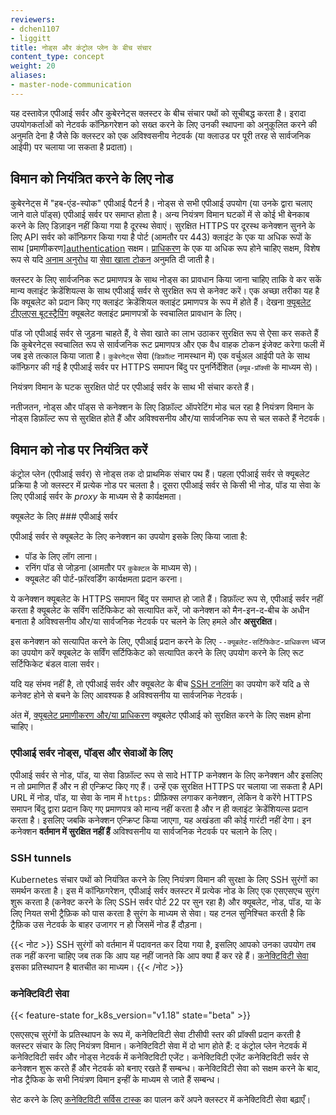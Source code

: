 ```yaml
---
reviewers:
- dchen1107
- liggitt
title: नोड्स और कंट्रोल प्लेन के बीच संचार
content_type: concept
weight: 20
aliases:
- master-node-communication
---
```


<!-- overview -->

यह दस्तावेज़ एपीआई सर्वर और कुबेरनेट्स क्लस्टर के बीच संचार पथों को सूचीबद्ध करता है।
इरादा उपयोगकर्ताओं को नेटवर्क कॉन्फ़िगरेशन को सख्त करने के लिए उनकी स्थापना को अनुकूलित करने की अनुमति देना है
जैसे कि क्लस्टर को एक अविश्वसनीय नेटवर्क (या क्लाउड पर पूरी तरह से सार्वजनिक आईपी) पर चलाया जा सकता है
प्रदाता)।

<!-- body -->

## विमान को नियंत्रित करने के लिए नोड

कुबेरनेट्स में "हब-एंड-स्पोक" एपीआई पैटर्न है। नोड्स से सभी एपीआई उपयोग (या उनके द्वारा चलाए जाने वाले पॉड्स)
एपीआई सर्वर पर समाप्त होता है। अन्य नियंत्रण विमान घटकों में से कोई भी बेनकाब करने के लिए डिज़ाइन नहीं किया गया है
दूरस्थ सेवाएं। सुरक्षित HTTPS पर दूरस्थ कनेक्शन सुनने के लिए API सर्वर को कॉन्फ़िगर किया गया है
पोर्ट (आमतौर पर 443) क्लाइंट के एक या अधिक रूपों के साथ
[प्रमाणीकरण][authentication](/docs/reference/access-authn-authz/authentication/) सक्षम।
[प्राधिकरण](/docs/reference/access-authn-authz/authorization/) के एक या अधिक रूप होने चाहिए
सक्षम, विशेष रूप से यदि [अनाम अनुरोध](/docs/reference/access-authn-authz/authentication/#anonymous-requests)
या [सेवा खाता टोकन](/docs/reference/access-authn-authz/authentication/#service-account-tokens)
अनुमति दी जाती है।

क्लस्टर के लिए सार्वजनिक रूट प्रमाणपत्र के साथ नोड्स का प्रावधान किया जाना चाहिए ताकि वे कर सकें
मान्य क्लाइंट क्रेडेंशियल्स के साथ एपीआई सर्वर से सुरक्षित रूप से कनेक्ट करें। एक अच्छा तरीका यह है कि
क्यूबलेट को प्रदान किए गए क्लाइंट क्रेडेंशियल क्लाइंट प्रमाणपत्र के रूप में होते हैं। देखना
[क्यूबलेट टीएलएस बूटस्ट्रैपिंग](/docs/reference/access-authn-authz/kubelet-tls-bootstrapping/)
क्यूबलेट क्लाइंट प्रमाणपत्रों के स्वचालित प्रावधान के लिए।

पॉड जो एपीआई सर्वर से जुड़ना चाहते हैं, वे सेवा खाते का लाभ उठाकर सुरक्षित रूप से ऐसा कर सकते हैं
कि कुबेरनेट्स स्वचालित रूप से सार्वजनिक रूट प्रमाणपत्र और एक वैध वाहक टोकन इंजेक्ट करेगा
फली में जब इसे तत्काल किया जाता है।
`कुबेरनेट्स` सेवा (`डिफ़ॉल्ट` नामस्थान में) एक वर्चुअल आईपी पते के साथ कॉन्फ़िगर की गई है
एपीआई सर्वर पर HTTPS समापन बिंदु पर पुनर्निर्देशित (`क्यूब-प्रॉक्सी` के माध्यम से)।

नियंत्रण विमान के घटक सुरक्षित पोर्ट पर एपीआई सर्वर के साथ भी संचार करते हैं।

नतीजतन, नोड्स और पॉड्स से कनेक्शन के लिए डिफ़ॉल्ट ऑपरेटिंग मोड चल रहा है
नियंत्रण विमान के नोड्स डिफ़ॉल्ट रूप से सुरक्षित होते हैं और अविश्वसनीय और/या सार्वजनिक रूप से चल सकते हैं
नेटवर्क।

## विमान को नोड पर नियंत्रित करें

कंट्रोल प्लेन (एपीआई सर्वर) से नोड्स तक दो प्राथमिक संचार पथ हैं।
पहला एपीआई सर्वर से क्यूबलेट प्रक्रिया है जो क्लस्टर में प्रत्येक नोड पर चलता है।
दूसरा एपीआई सर्वर से किसी भी नोड, पॉड या सेवा के लिए एपीआई सर्वर के _proxy_ के माध्यम से है
कार्यक्षमता।

क्यूबलेट के लिए ### एपीआई सर्वर

एपीआई सर्वर से क्यूबलेट के लिए कनेक्शन का उपयोग इसके लिए किया जाता है:

* पॉड के लिए लॉग लाना।
* रनिंग पॉड से जोड़ना (आमतौर पर `कुबेक्टल` के माध्यम से)।
* क्यूबलेट की पोर्ट-फ़ॉरवर्डिंग कार्यक्षमता प्रदान करना।

ये कनेक्शन क्यूबलेट के HTTPS समापन बिंदु पर समाप्त हो जाते हैं। डिफ़ॉल्ट रूप से, एपीआई सर्वर नहीं करता है
क्यूबलेट के सर्विंग सर्टिफिकेट को सत्यापित करें, जो कनेक्शन को मैन-इन-द-बीच के अधीन बनाता है
अविश्वसनीय और/या सार्वजनिक नेटवर्क पर चलने के लिए हमले और **असुरक्षित**।

इस कनेक्शन को सत्यापित करने के लिए, एपीआई प्रदान करने के लिए `--क्यूबलेट-सर्टिफिकेट-प्राधिकरण` ध्वज का उपयोग करें
क्यूबलेट के सर्विंग सर्टिफिकेट को सत्यापित करने के लिए उपयोग करने के लिए रूट सर्टिफिकेट बंडल वाला सर्वर।

यदि यह संभव नहीं है, तो एपीआई सर्वर और क्यूबलेट के बीच [SSH टनलिंग](#ssh-tunnels) का उपयोग करें यदि
a से कनेक्ट होने से बचने के लिए आवश्यक है
अविश्वसनीय या सार्वजनिक नेटवर्क।


अंत में, [क्यूबलेट प्रमाणीकरण और/या प्राधिकरण](/docs/reference/access-authn-authz/kubelet-authn-authz/)
क्यूबलेट एपीआई को सुरक्षित करने के लिए सक्षम होना चाहिए।

### एपीआई सर्वर नोड्स, पॉड्स और सेवाओं के लिए

एपीआई सर्वर से नोड, पॉड, या सेवा डिफ़ॉल्ट रूप से सादे HTTP कनेक्शन के लिए कनेक्शन
और इसलिए न तो प्रमाणित हैं और न ही एन्क्रिप्ट किए गए हैं। उन्हें एक सुरक्षित HTTPS पर चलाया जा सकता है
API URL में नोड, पॉड, या सेवा के नाम में `https:` प्रीफ़िक्स लगाकर कनेक्शन, लेकिन वे करेंगे
HTTPS समापन बिंदु द्वारा प्रदान किए गए प्रमाणपत्र को मान्य नहीं करता है और न ही क्लाइंट क्रेडेंशियल्स प्रदान करता है। इसलिए
जबकि कनेक्शन एन्क्रिप्ट किया जाएगा, यह अखंडता की कोई गारंटी नहीं देगा। इन
कनेक्शन **वर्तमान में सुरक्षित नहीं हैं** अविश्वसनीय या सार्वजनिक नेटवर्क पर चलाने के लिए।

### SSH tunnels

Kubernetes संचार पथों को नियंत्रित करने के लिए नियंत्रण विमान की सुरक्षा के लिए SSH सुरंगों का समर्थन करता है। इस में
कॉन्फ़िगरेशन, एपीआई सर्वर क्लस्टर में प्रत्येक नोड के लिए एक एसएसएच सुरंग शुरू करता है (कनेक्ट करने के लिए
SSH सर्वर पोर्ट 22 पर सुन रहा है) और क्यूबलेट, नोड, पॉड, या के लिए नियत सभी ट्रैफ़िक को पास करता है
सुरंग के माध्यम से सेवा।
यह टनल सुनिश्चित करती है कि ट्रैफ़िक उस नेटवर्क के बाहर उजागर न हो जिसमें नोड हैं
दौड़ना।

{{< नोट >}}
SSH सुरंगों को वर्तमान में पदावनत कर दिया गया है, इसलिए आपको उनका उपयोग तब तक नहीं करना चाहिए जब तक कि आप यह नहीं जानते कि आप क्या हैं
कर रहे हैं। [कनेक्टिविटी सेवा](#कनेक्टिविटी-सेवा) इसका प्रतिस्थापन है
बातचीत का माध्यम।
{{< /नोट >}}

### कनेक्टिविटी सेवा

{{< feature-state for_k8s_version="v1.18" state="beta" >}}

एसएसएच सुरंगों के प्रतिस्थापन के रूप में, कनेक्टिविटी सेवा टीसीपी स्तर की प्रॉक्सी प्रदान करती है
क्लस्टर संचार के लिए नियंत्रण विमान। कनेक्टिविटी सेवा में दो भाग होते हैं: द
कंट्रोल प्लेन नेटवर्क में कनेक्टिविटी सर्वर और नोड्स नेटवर्क में कनेक्टिविटी एजेंट।
कनेक्‍टिविटी एजेंट कनेक्‍टिविटी सर्वर से कनेक्‍शन शुरू करते हैं और नेटवर्क को बनाए रखते हैं
सम्बन्ध।
कनेक्टिविटी सेवा को सक्षम करने के बाद, नोड ट्रैफिक के सभी नियंत्रण विमान इन्हीं के माध्यम से जाते हैं
सम्बन्ध।

सेट करने के लिए [कनेक्टिविटी सर्विस टास्क](/docs/tasks/extend-kubernetes/setup-konnectivity/)  का पालन करें
अपने क्लस्टर में कनेक्टिविटी सेवा बढ़ाएँ।

